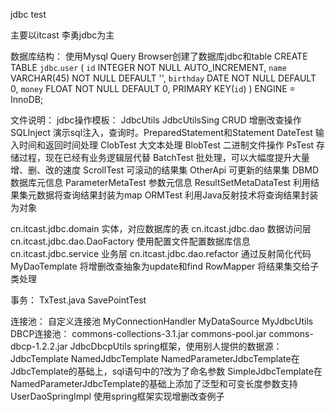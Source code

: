 jdbc test

主要以itcast 李勇jdbc为主

数据库结构：
使用Mysql Query Browser创建了数据库jdbc和table
CREATE TABLE `jdbc`.`user` (
  `id` INTEGER NOT NULL AUTO_INCREMENT,
  `name` VARCHAR(45) NOT NULL DEFAULT '',
  `birthday` DATE NOT NULL DEFAULT 0,
  `money` FLOAT NOT NULL DEFAULT 0,
  PRIMARY KEY(`id`)
)
ENGINE = InnoDB;

文件说明：
jdbc操作模板：
JdbcUtils
JdbcUtilsSing
CRUD 增删改查操作
SQLInject 演示sql注入，查询时。PreparedStatement和Statement
DateTest 输入时间和返回时间处理
ClobTest 大文本处理
BlobTest 二进制文件操作
PsTest 存储过程，现在已经有业务逻辑层代替
BatchTest 批处理，可以大幅度提升大量增、删、改的速度
ScrollTest 可滚动的结果集
OtherApi 可更新的结果集
DBMD 数据库元信息
ParameterMetaTest 参数元信息
ResultSetMetaDataTest 利用结果集元数据将查询结果封装为map
ORMTest 利用Java反射技术将查询结果封装为对象

cn.itcast.jdbc.domain 实体，对应数据库的表
cn.itcast.jdbc.dao 数据访问层
cn.itcast.jdbc.dao.DaoFactory 使用配置文件配置数据库信息
cn.itcast.jdbc.service 业务层
cn.itcast.jdbc.dao.refactor 通过反射简化代码
	MyDaoTemplate 将增删改查抽象为update和find
	RowMapper 将结果集交给子类处理

事务：
TxTest.java
SavePointTest

连接池：
自定义连接池
	MyConnectionHandler
	MyDataSource
	MyJdbcUtils
DBCP连接池：
	commons-collections-3.1.jar
	commons-pool.jar
	commons-dbcp-1.2.2.jar
	JdbcDbcpUtils
spring框架，使用别人提供的数据源：
	JdbcTemplate
	NamedJdbcTemplate NamedParameterJdbcTemplate在JdbcTemplate的基础上，sql语句中的?改为了命名参数
	SimpleJdbcTemplate在NamedParameterJdbcTemplate的基础上添加了泛型和可变长度参数支持
	UserDaoSpringImpl 使用spring框架实现增删改查例子


